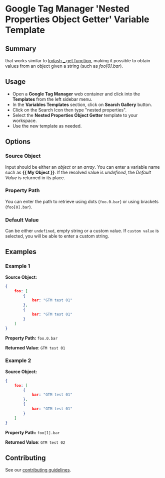 # Google Tag Manager 'Nested Properties Object Getter' Variable Template

## Summary

that works similar to [lodash _.get function](https://lodash.com/docs/4.17.15#get), making it possible to obtain values from an object given a string (such as *foo[0].bar*).

## Usage
- Open a **Google Tag Manager** web container and click into the **Templates** from the left sidebar menu.
- In the **Variables Templates** section, click on **Search Gallery** button.
- Click on the Search Icon then type "nested properties".
- Select the **Nested Properties Object Getter** template to your workspace.
- Use the new template as needed.

## Options

### Source Object
Input should be either an <em>object</em> or an <em>array</em>. You can enter a variable name such as <strong>{{ My Object }}</strong>. If the resolved value is <em>undefined</em>, the <em>Default Value</em> is returned in its place.

### Property Path
You can enter the path to retrieve using dots (`foo.0.bar`) or using brackets (`foo[0].bar`).

### Default Value
Can be either `undefined`, empty string or a custom value. If `custom value` is selected, you will be able to enter a custom string.

## Examples

### Example 1
**Source Object:** 
```json
{
    foo: [
        {
            bar: "GTM test 01"
        },
        {
            bar: "GTM test 01"
        }
    ]
}
```
**Property Path:** `foo.0.bar`

**Returned Value**: `GTM test 01`


### Example 2
**Source Object:** 
```json
{
    foo: [
        {
            bar: "GTM test 01"
        },
        {
            bar: "GTM test 01"
        }
    ]
}
```
**Property Path:** `foo[1].bar`

**Returned Value**: `GTM test 02`


## Contributing
See our [contributing guidelines](CONTRIBUTING.md).
